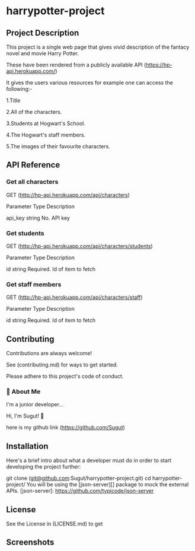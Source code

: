 # harrypotter-project

## Project Description
This project is a single web page that gives vivid description of the fantacy novel and movie Harry Potter.

These have been rendered from a publicly available API (https://hp-api.herokuapp.com/)

It gives the users various resources for example one can access the following:-

1.Title

2.All of the characters.

3.Students at Hogwart's School.

4.The Hogwart's staff members.

5.The images of their favourite characters.

## API Reference
### Get all characters
  GET (http://hp-api.herokuapp.com/api/characters)

Parameter	  Type	    Description

api_key	     string	    No. API key

### Get students
  GET (http://hp-api.herokuapp.com/api/characters/students)

Parameter   	Type	    Description

id	           string	   Required. Id of item to fetch

### Get staff members
  GET (http://hp-api.herokuapp.com/api/characters/staff)

Parameter	   Type	        Description

id         	  string	    Required. Id of item to fetch

## Contributing
Contributions are always welcome!

See (contributing.md) for ways to get started.

Please adhere to this project's code of conduct.

### 🚀 About Me
I'm a junior developer...

Hi, I'm Sugut! 👋

here is my github link (https://github.com/Sugut)

## Installation
Here's a brief intro about what a developer must do in order to start developing the project further:

git clone (git@github.com:Sugut/harrypotter-project.git) 
cd harrypotter-project/
You will be using the [json-server][] package to mock the external APIs.
[json-server]: https://github.com/typicode/json-server

## License
See the License in (LICENSE.md) to get

## Screenshots



